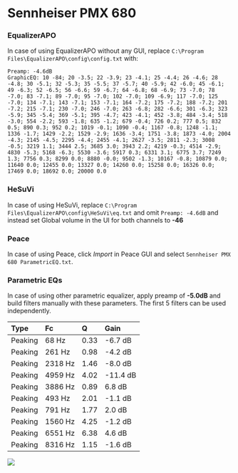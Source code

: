# Sennheiser PMX 680

### EqualizerAPO
In case of using EqualizerAPO without any GUI, replace `C:\Program Files\EqualizerAPO\config\config.txt`
with:
```
Preamp: -4.6dB
GraphicEQ: 10 -84; 20 -3.5; 22 -3.9; 23 -4.1; 25 -4.4; 26 -4.6; 28 -4.8; 30 -5.1; 32 -5.3; 35 -5.5; 37 -5.7; 40 -5.9; 42 -6.0; 45 -6.1; 49 -6.3; 52 -6.5; 56 -6.6; 59 -6.7; 64 -6.8; 68 -6.9; 73 -7.0; 78 -7.0; 83 -7.1; 89 -7.0; 95 -7.0; 102 -7.0; 109 -6.9; 117 -7.0; 125 -7.0; 134 -7.1; 143 -7.1; 153 -7.1; 164 -7.2; 175 -7.2; 188 -7.2; 201 -7.2; 215 -7.1; 230 -7.0; 246 -7.0; 263 -6.8; 282 -6.6; 301 -6.3; 323 -5.9; 345 -5.4; 369 -5.1; 395 -4.7; 423 -4.1; 452 -3.8; 484 -3.4; 518 -3.0; 554 -2.2; 593 -1.8; 635 -1.2; 679 -0.4; 726 0.2; 777 0.5; 832 0.5; 890 0.3; 952 0.2; 1019 -0.1; 1090 -0.4; 1167 -0.8; 1248 -1.1; 1336 -1.7; 1429 -2.2; 1529 -2.9; 1636 -3.4; 1751 -3.8; 1873 -4.0; 2004 -4.3; 2145 -4.5; 2295 -4.4; 2455 -4.1; 2627 -3.5; 2811 -2.3; 3008 -0.5; 3219 1.1; 3444 2.5; 3685 3.0; 3943 2.2; 4219 -0.3; 4514 -2.9; 4830 -5.3; 5168 -6.3; 5530 -3.6; 5917 0.3; 6331 3.1; 6775 3.7; 7249 1.3; 7756 0.3; 8299 0.0; 8880 -0.0; 9502 -1.3; 10167 -0.8; 10879 0.0; 11640 0.0; 12455 0.0; 13327 0.0; 14260 0.0; 15258 0.0; 16326 0.0; 17469 0.0; 18692 0.0; 20000 0.0
```

### HeSuVi
In case of using HeSuVi, replace `C:\Program Files\EqualizerAPO\config\HeSuVi\eq.txt` and omit `Preamp:
-4.6dB` and instead set Global volume in the UI for both channels to **-46**

### Peace
In case of using Peace, click *Import* in Peace GUI and select `Sennheiser PMX 680 ParametricEQ.txt`.

### Parametric EQs
In case of using other parametric equalizer, apply preamp of **-5.0dB** and build filters manually with
these parameters. The first 5 filters can be used independently.

| Type    | Fc      |    Q | Gain     |
|:--------|:--------|:-----|:---------|
| Peaking | 68 Hz   | 0.33 | -6.7 dB  |
| Peaking | 261 Hz  | 0.98 | -4.2 dB  |
| Peaking | 2318 Hz | 1.46 | -8.0 dB  |
| Peaking | 4959 Hz | 4.02 | -11.4 dB |
| Peaking | 3886 Hz | 0.89 | 6.8 dB   |
| Peaking | 493 Hz  | 2.01 | -1.1 dB  |
| Peaking | 791 Hz  | 1.77 | 2.0 dB   |
| Peaking | 1560 Hz | 4.25 | -1.2 dB  |
| Peaking | 6551 Hz | 6.38 | 4.6 dB   |
| Peaking | 8316 Hz | 1.15 | -1.6 dB  |

![](https://raw.githubusercontent.com/jaakkopasanen/AutoEq/master/results/headphonecom/sbaf-serious/Sennheiser%20PMX%20680/Sennheiser%20PMX%20680.png)